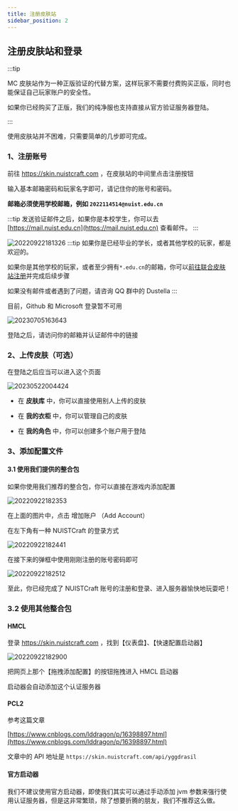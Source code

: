 ```yaml
---
title: 注册皮肤站
sidebar_position: 2
---
```


## 注册皮肤站和登录

:::tip

MC 皮肤站作为一种正版验证的代替方案，这样玩家不需要付费购买正版，同时也能保证自己玩家账户的安全性。

如果你已经购买了正版，我们的纯净服也支持直接从官方验证服务器登陆。

:::

使用皮肤站并不困难，只需要简单的几步即可完成。


### 1、注册账号

前往 https://skin.nuistcraft.com ，在皮肤站的中间里点击注册按钮

输入基本邮箱密码和玩家名字即可，请记住你的账号和密码。

**邮箱必须使用学校邮箱，例如 `2022114514@nuist.edu.cn`**

:::tip
发送验证邮件之后，如果你是本校学生，你可以去 [https://mail.nuist.edu.cn](https://mail.nuist.edu.cn) 查看邮件。
:::

![20220922181326](https://img-cdn.dustella.net/markdown/20220922181326.png)
:::tip
如果你是已经毕业的学长，或者其他学校的玩家，都是欢迎的。

如果你是其他学校的玩家，或者至少拥有`*.edu.cn`的邮箱，你可以[前往联合皮肤站注册](https://skin.mualliance.ltd/)并完成后续步骤

如果没有邮件或者遇到了问题，请咨询 QQ 群中的 Dustella
:::

目前，Github 和 Microsoft 登录暂不可用

![20230705163643](https://img-cdn.dustella.net/markdown/20230705163643.png)

登陆之后，请访问你的邮箱并认证邮件中的链接

### 2、上传皮肤（可选）

在登陆之后应当可以进入这个页面

![20230522004424](https://img-cdn.dustella.net/markdown/20230522004424.png)

- 在 **皮肤库** 中，你可以直接使用别人上传的皮肤

- 在 **我的衣柜** 中，你可以管理自己的皮肤

- 在 **我的角色** 中，你可以创建多个账户用于登陆

### 3、添加配置文件

#### 3.1 使用我们提供的整合包

如果你使用我们推荐的整合包，你可以直接在游戏内添加配置

![20220922182353](https://img-cdn.dustella.net/markdown/20220922182353.png)

在上面的图片中，点击 增加账户 （Add Account）

在左下角有一种 NUISTCraft 的登录方式

![20220922182441](https://img-cdn.dustella.net/markdown/20220922182441.png)

在接下来的弹框中使用刚刚注册的账号密码即可

![20220922182512](https://img-cdn.dustella.net/markdown/20220922182512.png)

至此，你已经完成了 NUISTCraft 账号的注册和登录、进入服务器愉快地玩耍吧！

### 3.2 使用其他整合包

#### HMCL

登录 https://skin.nuistcraft.com ，找到【仪表盘】、【快速配置启动器】

![20220922182900](https://img-cdn.dustella.net/markdown/20220922182900.png)

把网页上那个【拖拽添加配置】的按钮拖拽进入 HMCL 启动器

启动器会自动添加这个认证服务器

#### PCL2

参考这篇文章

[https://www.cnblogs.com/lddragon/p/16398897.html](https://www.cnblogs.com/lddragon/p/16398897.html)

文章中的 API 地址是 `https://skin.nuistcraft.com/api/yggdrasil`

#### 官方启动器

我们不建议使用官方启动器，即使我们其实可以通过手动添加 jvm 参数来强行使用认证服务器，但是这非常繁琐，除了想要折腾的朋友，我们不推荐这么做。
